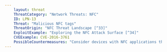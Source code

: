 ```yaml
---
    layout: threat
    ThreatCategory: "Network Threats: NFC"
    ID: LPN-13
    Threat: "Malicious NFC tags"
    ThreatOrigin: "NFC Threat Landscape [^33]"
    ExploitExample: "Exploring the NFC Attack Surface [^34]"
    CVEExample: CVE-2016-3761
    PossibleCountermeasures: "Consider devices with NFC applications that request user authorization prior to following URLs or executing potentially harmful instructions on the device. See __QR Codes and NFC Chips: Preview-and-Authorize Should be Default__ [^39]"
---
```


